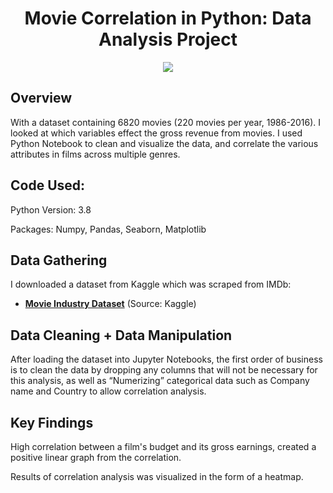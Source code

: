 <h1 align="center">Movie Correlation in Python: Data Analysis Project </h1>

<p align="center">
  <img src= (https://user-images.githubusercontent.com/127463325/226769908-9474361f-5c8c-4140-bf88-37157a1be8d2.jpg)>
</p>

## Overview
With a dataset containing 6820 movies (220 movies per year, 1986-2016). I looked at which variables effect the gross revenue from movies. I used Python Notebook to clean and visualize the data, and correlate the various attributes in films across multiple genres.

## Code Used:
Python Version: 3.8

Packages: Numpy, Pandas, Seaborn, Matplotlib

## Data Gathering
I downloaded a dataset from Kaggle which was scraped from IMDb:
- **[Movie Industry Dataset](https://www.kaggle.com/datasets/danielgrijalvas/movies)** (Source: Kaggle)

## Data Cleaning + Data Manipulation
After loading the dataset into Jupyter Notebooks, the first order of business is to clean the data by dropping any columns that will not be necessary for this analysis, as well as “Numerizing” categorical data such as Company name and Country to allow correlation analysis.

## Key Findings
High correlation between a film's budget and its gross earnings, created a positive linear graph from the correlation.

Results of correlation analysis was visualized in the form of a heatmap.
